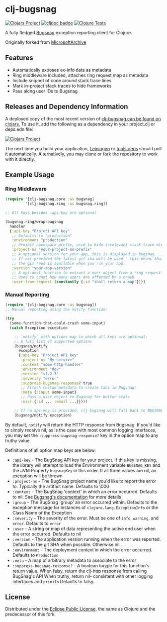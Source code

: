# clj-bugsnag

[![Clojars Project](https://img.shields.io/clojars/v/com.splashfinancial/clj-bugsnag.svg)](https://clojars.org/com.splashfinancial/clj-bugsnag)
[![cljdoc badge](https://cljdoc.org/badge/com.splashfinancial/clj-bugsnag)](https://cljdoc.org/d/com.splashfinancial/clj-bugsnag/CURRENT)
[![Clojure Tests](https://github.com/SplashFinancial/clj-bugsnag/actions/workflows/clojure_tests.yml/badge.svg)](https://github.com/SplashFinancial/clj-bugsnag/actions/workflows/clojure_tests.yml)

A fully fledged [Bugsnag](https://bugsnag.com) exception reporting client for Clojure.

Originally forked from [MicrosoftArchive](https://github.com/microsoftarchive/clj-bugsnag)

## Features

- Automatically exposes ex-info data as metadata
- Ring middleware included, attaches ring request map as metadata
- Include snippet of code around stack trace lines
- Mark in-project stack traces to hide frameworks
- Pass along user IDs to Bugsnag

## Releases and Dependency Information

A deployed copy of the most recent version of [clj-bugsnag can be found on clojars.](https://clojars.org/com.splashfinancial/clj-bugsnag)
To use it, add the following as a dependency in your project.clj or deps.edn file:

[![Clojars Project](https://img.shields.io/clojars/v/com.splashfinancial/clj-bugsnag.svg)](https://clojars.org/com.splashfinancial/clj-bugsnag)

The next time you build your application, [Leiningen](https://leiningen.org/) or [tools.deps](https://clojure.org/guides/deps_and_cli) should pull it automatically.
Alternatively, you may clone or fork the repository to work with it directly.

## Example Usage

### Ring Middleware

```clojure
(require '[clj-bugsnag.core :as bugsnag]
         '[clj-bugsnag.ring :as bugsnag.ring])

;; All keys besides :api-key are optional

(bugsnag.ring/wrap-bugsnag
  handler
  {:api-key "Project API key"
   ;; Defaults to "production"
   :environment "production"
   ;; Project namespace prefix, used to hide irrelevant stack trace elements
   :project-ns "your-project-ns-prefix"
   ;; A optional version for your app, this is displayed in bugsnag.
   ;; If not provided the latest git sha will be used - this means that
   ;; the git repo is available when you run your app.
   :version "your-app-version"
   ;; A optional function to extract a user object from a ring request map
   ;; Used to count how many users are affected by a crash
   :user-from-request (constantly {:id "shall return a map"})})
```

### Manual Reporting

```clojure
(require '[clj-bugsnag.core :as bugsnag])
;; Manual reporting using the notify function:

(try
  (some-function-that-could-crash some-input)
  (catch Exception exception

    ;; `notify` with options map in which all keys are optional:
    ;; A full list of supported options
    (bugsnag/notify
      exception
      {:api-key "Project API key"
       :project-ns "My service"
       :context "some-http-handler"
       :environment "dev"
       :version "v1.2.3"
       :severity "error"
       :suppress-bugsnag-response? true
       ;; Attach custom metadata to create tabs in Bugsnag:
       :meta {:input some-input}
       ;; Pass a user object to Bugsnag for better stats
       :user {:id ... :email ...}})))

    ;; If no api-key is provided, clj-bugsnag will fall back to BUGSNAG_KEY environment variable and bugsnagKey system property
    (bugsnag/notify exception)
```

By default, `notify` will return the HTTP response from Bugsnag.
If you'd like to simply receive nil, as is the case with most common logging interfaces, you may set the `:suppress-bugsnag-response?` key in the option map to any truthy value.

Definitions of all option map keys are below:

- `:api-key` - The BugSnag API key for your project.
  If this key is missing, the library will attempt to load the Environment variable `BUGSNAG_KEY` and the JVM Property `bugsnagKey` in this order.
  If all three values are nil, an exception will be thrown
- `:project-ns` - The BugSnag project name you'd like to report the error to.
  Typically the artifact name.
  Defaults to \000
- `:context` - The BugSnag 'context' in which an error occurred.
  Defaults to nil.
  See [Bugsnag's documentation](https://docs.bugsnag.com/platforms/java/other/customizing-error-reports/) for more details
- `:group` - The BugSnag 'group' an error occurred within.
  Defaults to the exception message for instances of `clojure.lang.ExceptionInfo` or the Class Name of the Exception
- `:severity` - The severity of the error.
  Must be one of `info`, `warning`, and `error`.
  Defaults to `error`
- `:user`  - A string or map of data representing the active end user when the error occurred.
  Defaults to nil
- `:version` - The application version running when the error was reported.
  Defaults to the git SHA when possible.
  Otherwise nil.
- `:environment` - The deployment context in which the error occurred.
  Defaults to `Production`
- `:meta` - A map of arbitrary metadata to associate to the error
- `:suppress-bugsnag-response?` - A boolean toggle for this function's return value.
  When falsy, return the clj-http response from calling BugSnag's API
  When truthy, return nil- consistent with other logging interfaces and `println`
  Defaults to falsy.

## License

Distributed under the [Eclipse Public License](http://www.eclipse.org/legal/epl-v10.html), the same as Clojure and the predecessor of this fork.
